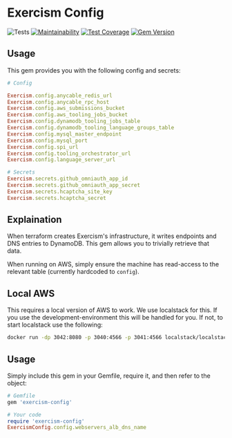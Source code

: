 # Exercism Config

![Tests](https://github.com/exercism/config/workflows/Tests/badge.svg)
[![Maintainability](https://api.codeclimate.com/v1/badges/513edbd6599a2de3218d/maintainability)](https://codeclimate.com/github/exercism/config/maintainability)
[![Test Coverage](https://api.codeclimate.com/v1/badges/513edbd6599a2de3218d/test_coverage)](https://codeclimate.com/github/exercism/config/test_coverage)
[![Gem Version](https://badge.fury.io/rb/exercism-config.svg)](https://badge.fury.io/rb/exercism-config)

## Usage

This gem provides you with the following config and secrets:

```ruby
# Config

Exercism.config.anycable_redis_url
Exercism.config.anycable_rpc_host
Exercism.config.aws_submissions_bucket
Exercism.config.aws_tooling_jobs_bucket
Exercism.config.dynamodb_tooling_jobs_table
Exercism.config.dynamodb_tooling_language_groups_table
Exercism.config.mysql_master_endpoint
Exercism.config.mysql_port
Exercism.config.spi_url
Exercism.config.tooling_orchestrator_url
Exercism.config.language_server_url

# Secrets
Exercism.secrets.github_omniauth_app_id
Exercism.secrets.github_omniauth_app_secret
Exercism.secrets.hcaptcha_site_key
Exercism.secrets.hcaptcha_secret
```

## Explaination

When terraform creates Exercism's infrastructure, it writes endpoints and DNS entries to DynamoDB.
This gem allows you to trivially retrieve that data.

When running on AWS, simply ensure the machine has read-access to the relevant table (currently hardcoded to `config`).

## Local AWS

This requires a local version of AWS to work.
We use localstack for this.
If you use the development-environment this will be handled for you.
If not, to start localstack use the following:

```bash
docker run -dp 3042:8080 -p 3040:4566 -p 3041:4566 localstack/localstack
```

## Usage

Simply include this gem in your Gemfile, require it, and then refer to the object:

```ruby
# Gemfile
gem 'exercism-config'

# Your code
require 'exercism-config'
ExercismConfig.config.webservers_alb_dns_name
```
